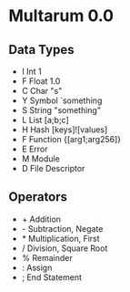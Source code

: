 # Multarum 0.0

## Data Types

* I Int 1
* F Float 1.0
* C Char "s"
* Y Symbol `something
* S String "something"
* L List [a;b;c]
* H Hash [keys]![values]
* F Function {[arg1;arg256]}
* E Error
* M Module
* D File Descriptor

## Operators

* \+ Addition
* \- Subtraction, Negate
* \* Multiplication, First
* / Division, Square Root
* % Remainder
* : Assign
* ; End Statement
